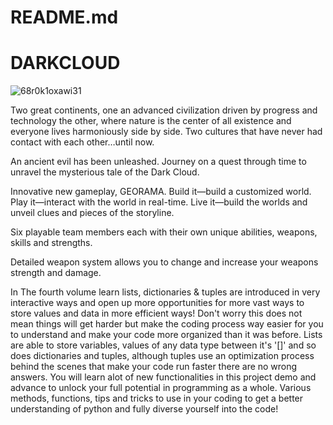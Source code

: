 # README.md

# DARKCLOUD

![68r0k1oxawi31](https://user-images.githubusercontent.com/87259615/210153952-eaf30ee7-ce52-4937-a136-840f15889797.png)

Two great continents, one an advanced civilization driven by progress and technology the other, where nature is the center of all existence and everyone lives harmoniously side by side. Two cultures that have never had contact with each other…until now.

An ancient evil has been unleashed.
Journey on a quest through time to unravel the mysterious tale of the Dark Cloud.

Innovative new gameplay, GEORAMA.
Build it—build a customized world. Play it—interact with the world in real-time. Live it—build the worlds and unveil clues and pieces of the storyline.

Six playable team members each with their own unique abilities, weapons, skills and strengths.

Detailed weapon system allows you to change and increase your weapons strength and damage.

In The fourth volume learn lists, dictionaries & tuples are introduced in very interactive ways and open up more opportunities for more vast ways to store
values and data in more efficient ways! Don't worry this does not mean things will get harder but make the coding process way easier for you to
understand and make your code more organized than it was before. Lists are able to store variables, values of any data type between it's '[]' and
so does dictionaries and tuples, although tuples use an optimization process behind the scenes that make your code run faster there are no wrong
answers. You will learn alot of new functionalities in this project demo and advance to unlock your full potential in programming as a whole. Various
methods, functions, tips and tricks to use in your coding to get a better understanding of python and fully diverse yourself into the code!
